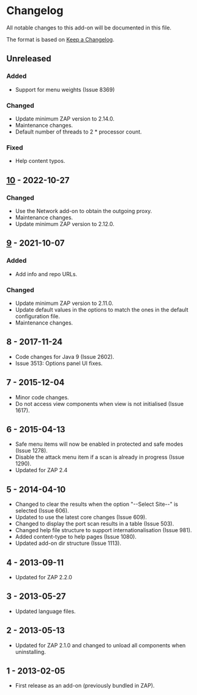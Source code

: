 # Changelog
All notable changes to this add-on will be documented in this file.

The format is based on [Keep a Changelog](https://keepachangelog.com/en/1.0.0/).

## Unreleased
### Added
- Support for menu weights (Issue 8369)

### Changed
- Update minimum ZAP version to 2.14.0.
- Maintenance changes.
- Default number of threads to 2 * processor count.

### Fixed
- Help content typos.

## [10] - 2022-10-27
### Changed
- Use the Network add-on to obtain the outgoing proxy.
- Maintenance changes.
- Update minimum ZAP version to 2.12.0.

## [9] - 2021-10-07
### Added
- Add info and repo URLs.

### Changed
- Update minimum ZAP version to 2.11.0.
- Update default values in the options to match the ones in the default configuration file.
- Maintenance changes.

## 8 - 2017-11-24

- Code changes for Java 9 (Issue 2602).
- Issue 3513: Options panel UI fixes.

## 7 - 2015-12-04

- Minor code changes.
- Do not access view components when view is not initialised (Issue 1617).

## 6 - 2015-04-13

- Safe menu items will now be enabled in protected and safe modes (Issue 1278).
- Disable the attack menu item if a scan is already in progress (Issue 1290).
- Updated for ZAP 2.4

## 5 - 2014-04-10

- Changed to clear the results when the option "--Select Site--" is selected (Issue 606).
- Updated to use the latest core changes (Issue 609).
- Changed to display the port scan results in a table (Issue 503).
- Changed help file structure to support internationalisation (Issue 981).
- Added content-type to help pages (Issue 1080).
- Updated add-on dir structure (Issue 1113).

## 4 - 2013-09-11

- Updated for ZAP 2.2.0

## 3 - 2013-05-27

- Updated language files.

## 2 - 2013-05-13

- Updated for ZAP 2.1.0 and changed to unload all components when uninstalling.

## 1 - 2013-02-05

- First release as an add-on (previously bundled in ZAP).

[10]: https://github.com/zaproxy/zap-extensions/releases/portscan-v10
[9]: https://github.com/zaproxy/zap-extensions/releases/portscan-v9
